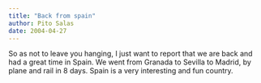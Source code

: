 ```yaml
---
title: "Back from spain"
author: Pito Salas
date: 2004-04-27
---
```




So as not to leave you hanging, I just want to report that we are back and had
a great time in Spain. We went from Granada to Sevilla to Madrid, by plane and
rail in 8 days. Spain is a very interesting and fun country.


